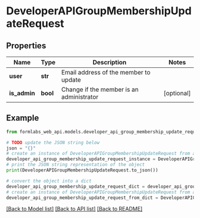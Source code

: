 # DeveloperAPIGroupMembershipUpdateRequest


## Properties

Name | Type | Description | Notes
------------ | ------------- | ------------- | -------------
**user** | **str** | Email address of the member to update | 
**is_admin** | **bool** | Change if the member is an administrator | [optional] 

## Example

```python
from formlabs_web_api.models.developer_api_group_membership_update_request import DeveloperAPIGroupMembershipUpdateRequest

# TODO update the JSON string below
json = "{}"
# create an instance of DeveloperAPIGroupMembershipUpdateRequest from a JSON string
developer_api_group_membership_update_request_instance = DeveloperAPIGroupMembershipUpdateRequest.from_json(json)
# print the JSON string representation of the object
print(DeveloperAPIGroupMembershipUpdateRequest.to_json())

# convert the object into a dict
developer_api_group_membership_update_request_dict = developer_api_group_membership_update_request_instance.to_dict()
# create an instance of DeveloperAPIGroupMembershipUpdateRequest from a dict
developer_api_group_membership_update_request_from_dict = DeveloperAPIGroupMembershipUpdateRequest.from_dict(developer_api_group_membership_update_request_dict)
```
[[Back to Model list]](../README.md#documentation-for-models) [[Back to API list]](../README.md#documentation-for-api-endpoints) [[Back to README]](../README.md)



